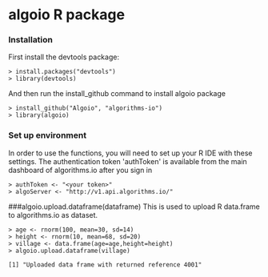 algoio R package
======
### Installation
First install the devtools package:

	> install.packages("devtools")
	> library(devtools)
	
And then run the install_github command to install algoio package

	> install_github("Algoio", "algorithms-io")
	> library(algoio)
		
### Set up environment

In order to use the functions, you will need to set up your R IDE with these settings.  The authentication token 'authToken' is available from the main dashboard of algorithms.io after you sign in

	> authToken <- "<your token>"	> algoServer <- "http://v1.api.algorithms.io/"
	
###algoio.upload.dataframe(dataframe)
This is used to upload R data.frame to algorithms.io as dataset.

	> age <- rnorm(100, mean=30, sd=14)	> height <- rnorm(10, mean=68, sd=20)	> village <- data.frame(age=age,height=height)	> algoio.upload.dataframe(village)
	[1] "Uploaded data frame with returned reference 4001"
	


	
